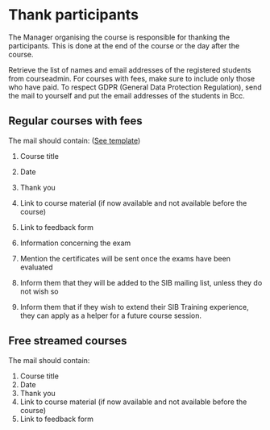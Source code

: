 # Thank participants 

The Manager organising the course is responsible for thanking the participants. This is done at the end of the course or the day after the course. 

Retrieve the list of names and email addresses of the registered students from courseadmin. For courses with fees, make sure to include only those who have paid. To respect GDPR (General Data Protection Regulation), send the mail to yourself and put the email addresses of the students in Bcc. 

## Regular courses with fees 

The mail should contain: ([See template](https://sibcloud-my.sharepoint.com/:w:/g/personal/patricia_palagi_sib_swiss/ETxnAW5rqiZFgiWKXk8LP-ABCfeyAh_diUhS5lUvKrX7Og?e=YQIaHb)) 

1. Course title 

2. Date 

3. Thank you 

4. Link to course material (if now available and not available before the course) 

5. Link to feedback form 

6. Information concerning the exam 

7. Mention the certificates will be sent once the exams have been evaluated 

8. Inform them that they will be added to the SIB mailing list, unless they do not wish so 

9. Inform them that if they wish to extend their SIB Training experience, they can apply as a helper for a future course session. 


## Free streamed courses 

The mail should contain: 

1. Course title 
2. Date 
3. Thank you 
4. Link to course material (if now available and not available before the course) 
5. Link to feedback form 